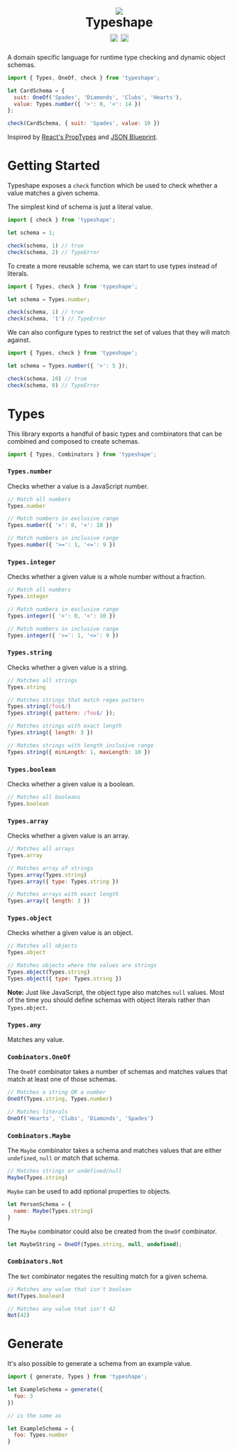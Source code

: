 
<h1 align="center">
  <img src="http://i.imgur.com/rE9S6VY.png" /><br />
  Typeshape<br />
  <a href="https://travis-ci.org/danprince/typeshape"><img src="https://travis-ci.org/danprince/typeshape.svg?branch=master" height="18"/></a>
  <a href="https://badge.fury.io/js/typeshape"><img src="https://badge.fury.io/js/typeshape.svg" alt="npm version" height="18"></a>
</h1>

A domain specific language for runtime type checking and dynamic object schemas.

```js
import { Types, OneOf, check } from 'typeshape';

let CardSchema = {
  suit: OneOf('Spades', 'Diamonds', 'Clubs', 'Hearts'),
  value: Types.number({ '>': 0, '<': 14 })
};

check(CardSchema, { suit: 'Spades', value: 10 })
```

Inspired by [React's PropTypes][1] and [JSON Blueprint][2].

# Getting Started
Typeshape exposes a `check` function which be used to check whether a value matches a given schema.

The simplest kind of schema is just a literal value.

```js
import { check } from 'typeshape';

let schema = 1;

check(schema, 1) // true
check(schema, 2) // TypeError
```

To create a more reusable schema, we can start to use types instead of literals.

```js
import { Types, check } from 'typeshape';

let schema = Types.number;

check(schema, 1) // true
check(schema, '1') // TypeError
```

We can also configure types to restrict the set of values that they will match against.

```js
import { Types, check } from 'typeshape';

let schema = Types.number({ '>': 5 });

check(schema, 10) // true
check(schema, 0) // TypeError
```

# Types
This library exports a handful of basic types and combinators that can be combined and composed to create schemas.

```js
import { Types, Combinators } from 'typeshape';
```

### `Types.number`
Checks whether a value is a JavaScript number.

```js
// Match all numbers
Types.number

// Match numbers in exclusive range
Types.number({ '>': 0, '<': 10 })

// Match numbers in inclusive range
Types.number({ '>=': 1, '<=': 9 })
```

### `Types.integer`
Checks whether a given value is a whole number without a fraction.

```js
// Match all numbers
Types.integer

// Match numbers in exclusive range
Types.integer({ '>': 0, '<': 10 })

// Match numbers in inclusive range
Types.integer({ '>=': 1, '<=': 9 })
```

### `Types.string`
Checks whether a given value is a string.

```js
// Matches all strings
Types.string

// Matches strings that match regex pattern
Types.string(/foo$/)
Types.string({ pattern: /foo$/ });

// Matches strings with exact length
Types.string({ length: 3 })

// Matches strings with length inclusive range
Types.string({ minLength: 1, maxLength: 10 })
```

### `Types.boolean`
Checks whether a given value is a boolean.

```js
// Matches all booleans
Types.boolean
```

### `Types.array`
Checks whether a given value is an array.

```js
// Matches all arrays
Types.array

// Matches array of strings
Types.array(Types.string)
Types.array({ type: Types.string })

// Matches arrays with exact length
Types.array({ length: 3 })
```

### `Types.object`
Checks whether a given value is an object.

```js
// Matches all objects
Types.object

// Matches objects where the values are strings
Types.object(Types.string)
Types.object({ type: Types.string })
```

__Note:__ Just like JavaScript, the object type also matches `null` values. Most of the time you should define schemas with object literals rather than `Types.object`.

### `Types.any`
Matches any value.

### `Combinators.OneOf`
The `OneOf` combinator takes a number of schemas and matches values that match at least one of those schemas.

```js
// Matches a string OR a number
OneOf(Types.string, Types.number)

// Matches literals
OneOf('Hearts', 'Clubs', 'Diamonds', 'Spades')
```

### `Combinators.Maybe`
The `Maybe` combinator takes a schema and matches values that are either `undefined`, `null` or match that schema.

```js
// Matches strings or undefined/null
Maybe(Types.string)
```

`Maybe` can be used to add optional properties to objects.

```js
let PersonSchema = {
  name: Maybe(Types.string)
}
```

The `Maybe` combinator could also be created from the `OneOf` combinator.

```js
let MaybeString = OneOf(Types.string, null, undefined);
```

### `Combinators.Not`
The `Not` combinator negates the resulting match for a given schema.

```js
// Matches any value that isn't boolean
Not(Types.boolean)

// Matches any value that isn't 42
Not(42)
```

# Generate
It's also possible to generate a schema from an example value.

```js
import { generate, Types } from 'typeshape';

let ExampleSchema = generate({
  foo: 3
})

// is the same as

let ExampleSchema = {
  foo: Types.number
}
```

[1]: https://www.npmjs.com/package/prop-types
[2]: http://www.json-blueprint.org/
